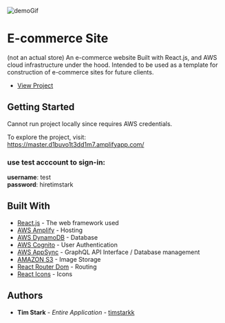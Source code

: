 ![demoGif](https://github.com/timstarkk/ShoeStore/blob/master/src/images/shoestore.gif)

# E-commerce Site

(not an actual store)
An e-commerce website Built with React.js, and AWS cloud infrastructure under the hood.
Intended to be used as a template for construction of e-commerce sites for future clients.

* [View Project](https://master.d1buvo1t3dd1m7.amplifyapp.com/)

## Getting Started

Cannot run project locally since requires AWS credentials.

To explore the project, visit: https://master.d1buvo1t3dd1m7.amplifyapp.com/

### use test acccount to sign-in: 
**username**: test  
**password**: hiretimstark

## Built With

* [React.js](https://reactjs.org/) - The web framework used
* [AWS Amplify](https://aws.amazon.com/amplify/) - Hosting
* [AWS DynamoDB](https://aws.amazon.com/dynamodb/) - Database
* [AWS Cognito](https://aws.amazon.com/cognito/) - User Authentication
* [AWS AppSync](https://aws.amazon.com/appsync/) - GraphQL API Interface / Database management
* [AMAZON S3](https://aws.amazon.com/s3/) - Image Storage
* [React Router Dom](https://www.npmjs.com/package/react-router-dom) - Routing
* [React Icons](https://react-icons.netlify.com/#/) - Icons

## Authors

* **Tim Stark** - *Entire Application* - [timstarkk](https://github.com/timstarkk)